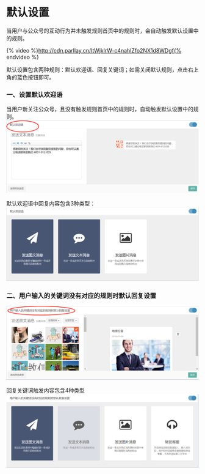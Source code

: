 # 默认设置

当用户与公众号的互动行为并未触发规则首页中的规则时，会自动触发默认设置中的规则。  

{% video %}http://cdn.parllay.cn/ltWjklrW-c4nahlZfo2NX1d8WDgf{% endvideo %}

默认设置包含两种规则：默认欢迎语、回复关键词；如需关闭默认规则，点击右上角的蓝色按钮即可。

### 一、设置默认欢迎语

当用户新关注公众号，且没有触发规则首页中的规则时，自动触发默认设置中的规则。  
![](/assets/1516351879%281%29.png)

默认欢迎语中回复内容包含3种类型：  
![](/assets/1516352106%281%29.png)

### 二、用户输入的关键词没有对应的规则时默认回复设置  
![](/assets/1516352255%281%29.png)

回复关键词触发内容包含4种类型  
![](/assets/1516352340%281%29.png)

